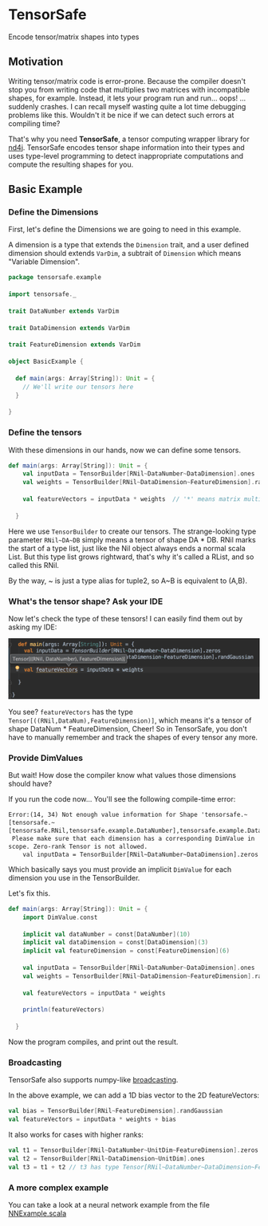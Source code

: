 # TensorSafe

Encode tensor/matrix shapes into types

## Motivation

Writing tensor/matrix code is error-prone. Because the compiler doesn't
 stop you from writing code that multiplies two matrices with incompatible 
 shapes, for example.
 Instead, it lets your program run and run... oops! ... suddenly crashes. I 
 can recall myself wasting quite a lot time debugging problems like this.
 Wouldn't it be nice if we can detect such errors at compiling time?
 
That's why you need **TensorSafe**, a tensor computing wrapper library for
[nd4j](https://github.com/deeplearning4j/nd4j). TensorSafe encodes tensor
shape information into their types and uses type-level programming to detect
inappropriate computations and compute the resulting shapes for you.
 

## Basic Example

### Define the Dimensions

First, let's define the Dimensions we are going to need in this example.

A dimension is a type that extends the `Dimension` trait, and a user defined
dimension should extends `VarDim`, a subtrait of `Dimension` which means
"Variable Dimension".

```scala
package tensorsafe.example

import tensorsafe._

trait DataNumber extends VarDim

trait DataDimension extends VarDim

trait FeatureDimension extends VarDim

object BasicExample {

  def main(args: Array[String]): Unit = {
    // We'll write our tensors here
  }

}

```

### Define the tensors

With these dimensions in our hands, now we can define some tensors.

```scala
def main(args: Array[String]): Unit = {
    val inputData = TensorBuilder[RNil~DataNumber~DataDimension].ones
    val weights = TensorBuilder[RNil~DataDimension~FeatureDimension].rand
    
    val featureVectors = inputData * weights  // '*' means matrix multiplication
    
  }
```

Here we use `TensorBuilder` to create our tensors. The strange-looking
type parameter `RNil~DA~DB` simply means a tensor of shape DA * DB. RNil 
 marks the start of a type list, just like the Nil object always ends a 
 normal scala List. But this type list grows rightward, that's why it's called a RList,
 and so called this RNil.

By the way, ~ is just a type alias for tuple2, so A~B is equivalent to (A,B).

### What's the tensor shape? Ask your IDE

Now let's check the type of these tensors! I can easily find them out by asking
my IDE:

![ask-type](images/ask-type.png)

You see? `featureVectors` has the type `Tensor[((RNil,DataNum),FeatureDimension)]`, which
means it's a tensor of shape DataNum * FeatureDimension, Cheer! So in TensorSafe, you don't have
 to manually remember and track the shapes of every tensor any more.
 
### Provide DimValues 
 
But wait! How dose the compiler know what values those dimensions should have?

If you run the code now... You'll see the following compile-time error:

```
Error:(14, 34) Not enough value information for Shape 'tensorsafe.~[tensorsafe.~[tensorsafe.RNil,tensorsafe.example.DataNumber],tensorsafe.example.DataDimension]'
 Please make sure that each dimension has a corresponding DimValue in scope. Zero-rank Tensor is not allowed.
    val inputData = TensorBuilder[RNil~DataNumber~DataDimension].zeros
```    

Which basically says you must provide an implicit `DimValue` for each dimension you use in the TensorBuilder.

Let's fix this.

```scala
def main(args: Array[String]): Unit = {
    import DimValue.const

    implicit val dataNumber = const[DataNumber](10)
    implicit val dataDimension = const[DataDimension](3)
    implicit val featureDimension = const[FeatureDimension](6)

    val inputData = TensorBuilder[RNil~DataNumber~DataDimension].ones
    val weights = TensorBuilder[RNil~DataDimension~FeatureDimension].rand

    val featureVectors = inputData * weights

    println(featureVectors)

  }
```

Now the program compiles, and print out the result.
  
### Broadcasting
  
TensorSafe also supports numpy-like [broadcasting](http://docs.scipy.org/doc/numpy-1.10.0/user/basics.broadcasting.html).

In the above example, we can add a 1D bias vector to the 2D featureVectors:
  
```scala
val bias = TensorBuilder[RNil~FeatureDimension].randGaussian
val featureVectors = inputData * weights + bias
```

It also works for cases with higher ranks:
  
```scala
val t1 = TensorBuilder[RNil~DataNumber~UnitDim~FeatureDimension].zeros // UnitDim is a dimension with value 1
val t2 = TensorBuilder[RNil~DataDimension~UnitDim].ones
val t3 = t1 + t2 // t3 has type Tensor[RNil~DataNumber~DataDimension~FeatureDimension]
```
  
### A more complex example
  
You can take a look at a neural network example from the file 
[NNExample.scala](src/main/scala-2.11/tensorsafe/example/NNExample.scala)
   

  